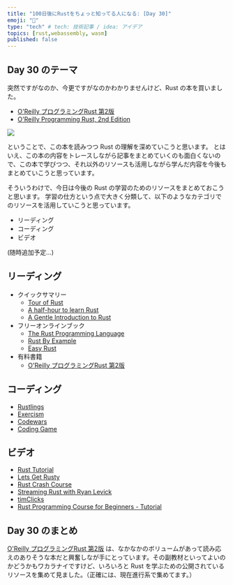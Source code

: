 ```yaml
---
title: "100日後にRustをちょっと知ってる人になる: [Day 30]"
emoji: "🦀"
type: "tech" # tech: 技術記事 / idea: アイデア
topics: [rust,webassembly, wasm]
published: false
---
```

## Day 30 のテーマ

突然ですがなのか、今更ですがなのかわかりませんけど、Rust の本を買いました。

- [O'Reilly プログラミングRust 第2版](https://www.oreilly.co.jp/books/9784873119786/)
- [O'Reilly Programming Rust, 2nd Edition](https://learning.oreilly.com/library/view/programming-rust-2nd/9781492052586/)

![](https://storage.googleapis.com/zenn-user-upload/11eb9df1a993-20220922.png)

ということで、この本を読みつつ Rust の理解を深めていこうと思います。
とはいえ、この本の内容をトレースしながら記事をまとめていくのも面白くないので、この本で学びつつ、それ以外のリソースも活用しながら学んだ内容を今後もまとめていこうと思っています。

そういうわけで、今日は今後の Rust の学習のためのリソースをまとめておこうと思います。
学習の仕方という点で大きく分類して、以下のようなカテゴリでのリソースを活用していこうと思っています。

- リーディング
- コーディング
- ビデオ

(随時追加予定…)

## リーディング

- クイックサマリー
  - [Tour of Rust](https://tourofrust.com)
  - [A half-hour to learn Rust](https://fasterthanli.me/articles/a-half-hour-to-learn-rust)
  - [A Gentle Introduction to Rust](https://stevedonovan.github.io/rust-gentle-intro/readme.html)
- フリーオンラインブック
  - [The Rust Programming Language](https://doc.rust-lang.org/book/)
  - [Rust By Example](https://doc.rust-lang.org/rust-by-example/)
  - [Easy Rust](https://dhghomon.github.io/easy_rust/)
- 有料書籍
  - [O'Reilly プログラミングRust 第2版](https://www.oreilly.co.jp/books/9784873119786/)

## コーディング

- [Rustlings](https://github.com/rust-lang/rustlings)
- [Exercism](https://exercism.org/tracks/rust)
- [Codewars](https://www.codewars.com/?language=rust)
- [Coding Game](https://www.codingame.com/start)

## ビデオ

- [Rust Tutorial](https://www.youtube.com/playlist?list=PLLqEtX6ql2EyPAZ1M2_C0GgVd4A-_L4_5)
- [Lets Get Rusty](https://www.youtube.com/c/LetsGetRusty/featured)
- [Rust Crash Course](https://www.youtube.com/watch?v=zF34dRivLOw)
- [Streaming Rust with Ryan Levick](https://www.youtube.com/channel/UCpeX4D-ArTrsqvhLapAHprQ)
- [timClicks](https://www.youtube.com/channel/UClny6qj9Mv7uFo9XGUGYQBA)
- [Rust Programming Course for Beginners - Tutorial](https://www.youtube.com/watch?v=MsocPEZBd-M&t=1820s)

## Day 30 のまとめ

[O'Reilly プログラミングRust 第2版](https://www.oreilly.co.jp/books/9784873119786/) は、なかなかのボリュームがあって読み応えのありそうな本だと興奮しなが手にとっています。その副教材といってよいのかどうかもワカラナイですけど、いろいろと Rust を学ぶための公開されているリソースを集めて見ました。（正確には、現在進行系で集めてます。）
